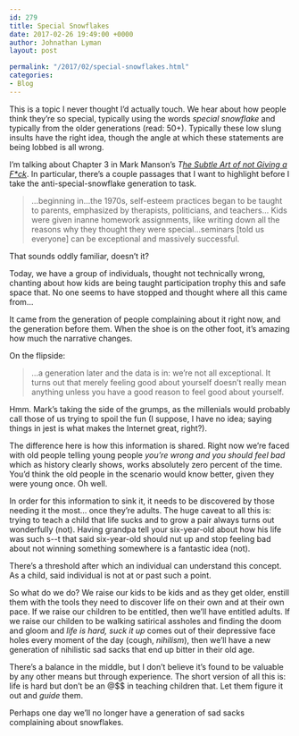 ```yaml
---
id: 279
title: Special Snowflakes
date: 2017-02-26 19:49:00 +0000
author: Johnathan Lyman
layout: post

permalink: "/2017/02/special-snowflakes.html"
categories:
- Blog
---
```

<div class="kg-card-markdown"><p>This is a topic I never thought I’d actually touch. We hear about how people think they’re so special, typically using the words <em>special snowflake</em> and typically from the older generations (read: 50+). Typically these low slung insults have the right idea, though the angle at which these statements are being lobbed is all wrong.</p><p>I’m talking about Chapter 3 in Mark Manson’s <em>T<a href="http://amzn.to/2lZsL2N">he Subtle Art of not Giving a F*ck</a></em>. In particular, there’s a couple passages that I want to highlight before I take the anti-special-snowflake generation to task.</p><blockquote><p>…beginning in…the 1970s, self-esteem practices began to be taught to parents, emphasized by therapists, politicians, and teachers… Kids were given inanne homework assignments, like writing down all the reasons why they thought they were special…seminars [told us everyone] can be exceptional and massively successful.</p></blockquote><p>That sounds oddly familiar, doesn’t it?</p><p>Today, we have a group of individuals, thought not technically wrong, chanting about how kids are being taught participation trophy this and safe space that. No one seems to have stopped and thought where all this came from…</p><p>It came from the generation of people complaining about it right now, and the generation before them. When the shoe is on the other foot, it’s amazing how much the narrative changes.</p><p>On the flipside:</p><blockquote><p>…a generation later and the data is in: we’re not all exceptional. It turns out that merely feeling good about yourself doesn’t really mean anything unless you have a good reason to feel good about yourself.</p></blockquote><p>Hmm. Mark’s taking the side of the grumps, as the millenials would probably call those of us trying to spoil the fun (I suppose, I have no idea; saying things in jest is what makes the Internet great, right?).</p><p>The difference here is how this information is shared. Right now we’re faced with old people telling young people <em>you’re wrong and you should feel bad</em> which as history clearly shows, works absolutely zero percent of the time. You’d think the old people in the scenario would know better, given they were young once. Oh well.</p><p>In order for this information to sink it, it needs to be discovered by those needing it the most… once they’re adults. The huge caveat to all this is: trying to teach a child that life sucks and to grow a pair always turns out wonderfully (not). Having grandpa tell your six-year-old about how his life was such s--t that said six-year-old should nut up and stop feeling bad about not winning something somewhere is a fantastic idea (not).</p><p>There’s a threshold after which an individual can understand this concept. As a child, said individual is not at or past such a point.</p><p>So what do we do? We raise our kids to be kids and as they get older, enstill them with the tools they need to discover life on their own and at their own pace. If we raise our children to be entitled, then we’ll have entitled adults. If we raise our childen to be walking satirical assholes and finding the doom and gloom and <em>life is hard, suck it up</em> comes out of their depressive face holes every moment of the day (cough, <em>nihilism</em>), then we’ll have a new generation of nihilistic sad sacks that end up bitter in their old age.</p><p>There’s a balance in the middle, but I don’t believe it’s found to be valuable by any other means but through experience. The short version of all this is: life is hard but don’t be an @$$ in teaching children that. Let them figure it out and <em>guide</em> them.</p><p>Perhaps one day we’ll no longer have a generation of sad sacks complaining about snowflakes.</p><p></p></div>